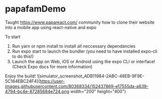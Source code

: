 # papafamDemo

Taught https://www.papareact.com/ community how to clone their website into a mobile app using react-native and expo

To start

1. Run yarn or npm install to install all neccessary dependancies
2. Run expo start to launch the bundler (you need to have installed expo-cli to do this!)
3. Launch the app on Web, iOS or Android using the expo CLI or interface! (Check Expo docs for more information)

Enjoy the build!
![simulator_screenshot_ADB11984-2ABC-48EB-9F9E-5C164EBC24F4](https://user-images.githubusercontent.com/80368334/152437869-e17555da-a639-4794-bc4e-87285684e724.png width="200" height="400")
